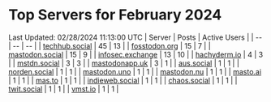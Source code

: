# Top Servers for February 2024
Last Updated: 02/28/2024 11:13:00 UTC
| Server | Posts | Active Users |
| -- | -- | -- |
| [techhub.social](https://techhub.social/tags/PowerShell) | 45 | 13 |
| [fosstodon.org](https://fosstodon.org/tags/PowerShell) | 15 | 7 |
| [mastodon.social](https://mastodon.social/tags/PowerShell) | 15 | 9 |
| [infosec.exchange](https://infosec.exchange/tags/PowerShell) | 13 | 10 |
| [hachyderm.io](https://hachyderm.io/tags/PowerShell) | 4 | 3 |
| [mstdn.social](https://mstdn.social/tags/PowerShell) | 3 | 3 |
| [mastodonapp.uk](https://mastodonapp.uk/tags/PowerShell) | 3 | 1 |
| [aus.social](https://aus.social/tags/PowerShell) | 1 | 1 |
| [norden.social](https://norden.social/tags/PowerShell) | 1 | 1 |
| [mastodon.uno](https://mastodon.uno/tags/PowerShell) | 1 | 1 |
| [mastodon.nu](https://mastodon.nu/tags/PowerShell) | 1 | 1 |
| [masto.ai](https://masto.ai/tags/PowerShell) | 1 | 1 |
| [mas.to](https://mas.to/tags/PowerShell) | 1 | 1 |
| [indieweb.social](https://indieweb.social/tags/PowerShell) | 1 | 1 |
| [chaos.social](https://chaos.social/tags/PowerShell) | 1 | 1 |
| [twit.social](https://twit.social/tags/PowerShell) | 1 | 1 |
| [vmst.io](https://vmst.io/tags/PowerShell) | 1 | 1 |
